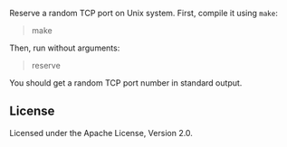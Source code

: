 Reserve a random TCP port on Unix system. First, compile
it using `make`:

> make

Then, run without arguments:

> reserve

You should get a random TCP port number in standard output.

## License

Licensed under the Apache License, Version 2.0.
